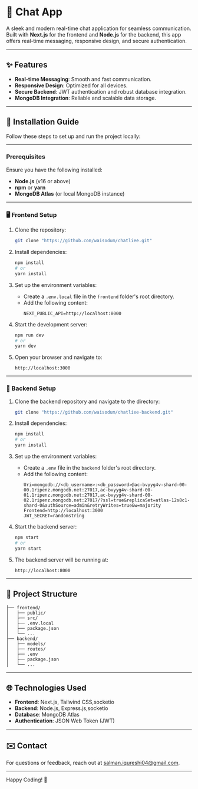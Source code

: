 # 💬 Chat App

A sleek and modern real-time chat application for seamless communication. Built with **Next.js** for the frontend and **Node.js** for the backend, this app offers real-time messaging, responsive design, and secure authentication.

---

## ✨ Features

- **Real-time Messaging**: Smooth and fast communication.
- **Responsive Design**: Optimized for all devices.
- **Secure Backend**: JWT authentication and robust database integration.
- **MongoDB Integration**: Reliable and scalable data storage.

---

## 🚀 Installation Guide

Follow these steps to set up and run the project locally:

---

### Prerequisites
Ensure you have the following installed:
- **Node.js** (v16 or above)
- **npm** or **yarn**
- **MongoDB Atlas** (or local MongoDB instance)

---

### 🖥 Frontend Setup

1. Clone the repository:
   ```bash
   git clone "https://github.com/waisodum/chatliee.git"
   ```

2. Install dependencies:
   ```bash
   npm install
   # or
   yarn install
   ```

3. Set up the environment variables:
   - Create a `.env.local` file in the `frontend` folder's root directory.
   - Add the following content:
     ```plaintext
     NEXT_PUBLIC_API=http://localhost:8000
     ```

4. Start the development server:
   ```bash
   npm run dev
   # or
   yarn dev
   ```

5. Open your browser and navigate to:
   ```plaintext
   http://localhost:3000
   ```

---

### 🔧 Backend Setup

1. Clone the backend repository and navigate to the directory:
   ```bash
   git clone "https://github.com/waisodum/chatliee-backend.git"
   ```

2. Install dependencies:
   ```bash
   npm install
   # or
   yarn install
   ```

3. Set up the environment variables:
   - Create a `.env` file in the `backend` folder's root directory.
   - Add the following content:
     ```plaintext
     Uri=mongodb://<db_username>:<db_password>@ac-bvyyg4v-shard-00-00.1ripenz.mongodb.net:27017,ac-bvyyg4v-shard-00-01.1ripenz.mongodb.net:27017,ac-bvyyg4v-shard-00-02.1ripenz.mongodb.net:27017/?ssl=true&replicaSet=atlas-12s8c1-shard-0&authSource=admin&retryWrites=true&w=majority
     Frontend=http://localhost:3000
     JWT_SECRET=randomstring
     ```

4. Start the backend server:
   ```bash
   npm start
   # or
   yarn start
   ```

5. The backend server will be running at:
   ```plaintext
   http://localhost:8000
   ```

---

## 📂 Project Structure

```
├── frontend/
│   ├── public/
│   ├── src/
│   ├── .env.local
│   ├── package.json
│   └── ...
├── backend/
│   ├── models/
│   ├── routes/
│   ├── .env
│   ├── package.json
│   └── ...
```

---

## 🌐 Technologies Used

- **Frontend**: Next.js, Tailwind CSS,socketio
- **Backend**: Node.js, Express.js,socketio
- **Database**: MongoDB Atlas
- **Authentication**: JSON Web Token (JWT)

---

## ✉️ Contact

For questions or feedback, reach out at salman.iqureshi04@gmail.com.

---

Happy Coding! 🚀